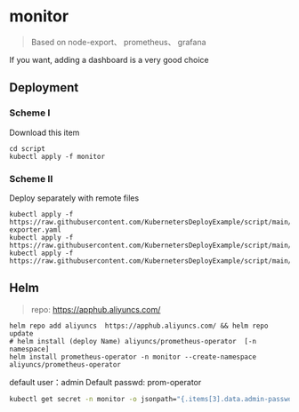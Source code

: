 # monitor

> Based on  node-export、 prometheus、 grafana

If you want, adding a dashboard is a very good choice

## Deployment

### Scheme I

Download this item

```shell
cd script 
kubectl apply -f monitor
```

### Scheme II

Deploy separately with remote files

```shell
kubectl apply -f https://raw.githubusercontent.com/KubernetersDeployExample/script/main/monitor/node-exporter.yaml
kubectl apply -f https://raw.githubusercontent.com/KubernetersDeployExample/script/main/monitor/prometheus.yaml
kubectl apply -f https://raw.githubusercontent.com/KubernetersDeployExample/script/main/monitor/grafana.yaml
```

## Helm

> repo: https://apphub.aliyuncs.com/

```shell
helm repo add aliyuncs  https://apphub.aliyuncs.com/ && helm repo update 
# helm install (deploy Name) aliyuncs/prometheus-operator  [-n namespace]
helm install prometheus-operator -n monitor --create-namespace aliyuncs/prometheus-operator
```

default user：admin
Default passwd: prom-operator
```bash
kubectl get secret -n monitor -o jsonpath="{.items[3].data.admin-password}" | base64 --decode
```
